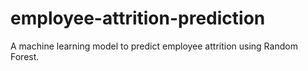 # employee-attrition-prediction
A machine learning model to predict employee attrition using Random Forest.
